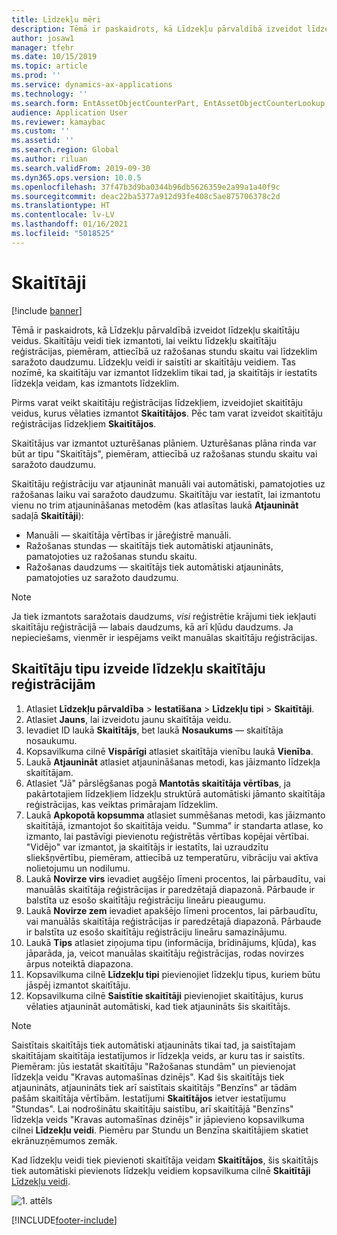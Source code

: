 ```yaml
---
title: Līdzekļu mēri
description: Tēmā ir paskaidrots, kā Līdzekļu pārvaldībā izveidot līdzekļu mēru tipus.
author: josaw1
manager: tfehr
ms.date: 10/15/2019
ms.topic: article
ms.prod: ''
ms.service: dynamics-ax-applications
ms.technology: ''
ms.search.form: EntAssetObjectCounterPart, EntAssetObjectCounterLookup, EntAssetCounterType, EntAssetObjectCounterTotals
audience: Application User
ms.reviewer: kamaybac
ms.custom: ''
ms.assetid: ''
ms.search.region: Global
ms.author: riluan
ms.search.validFrom: 2019-09-30
ms.dyn365.ops.version: 10.0.5
ms.openlocfilehash: 37f47b3d9ba0344b96db5626359e2a99a1a40f9c
ms.sourcegitcommit: deac22ba5377a912d93fe408c5ae875706378c2d
ms.translationtype: HT
ms.contentlocale: lv-LV
ms.lasthandoff: 01/16/2021
ms.locfileid: "5018525"
---
```

# <a name="counters"></a>Skaitītāji

[!include [banner](../../includes/banner.md)]

Tēmā ir paskaidrots, kā Līdzekļu pārvaldībā izveidot līdzekļu skaitītāju veidus. Skaitītāju veidi tiek izmantoti, lai veiktu līdzekļu skaitītāju reģistrācijas, piemēram, attiecībā uz ražošanas stundu skaitu vai līdzeklim saražoto daudzumu. Līdzekļu veidi ir saistīti ar skaitītāju veidiem. Tas nozīmē, ka skaitītāju var izmantot līdzeklim tikai tad, ja skaitītājs ir iestatīts līdzekļa veidam, kas izmantots līdzeklim.

Pirms varat veikt skaitītāju reģistrācijas līdzekļiem, izveidojiet skaitītāju veidus, kurus vēlaties izmantot **Skaitītājos**. Pēc tam varat izveidot skaitītāju reģistrācijas līdzekļiem **Skaitītājos**. 

Skaitītājus var izmantot uzturēšanas plāniem. Uzturēšanas plāna rinda var būt ar tipu "Skaitītājs", piemēram, attiecībā uz ražošanas stundu skaitu vai saražoto daudzumu. 

Skaitītāju reģistrāciju var atjaunināt manuāli vai automātiski, pamatojoties uz ražošanas laiku vai saražoto daudzumu. Skaitītāju var iestatīt, lai izmantotu vienu no trim atjaunināšanas metodēm (kas atlasītas laukā **Atjaunināt** sadaļā **Skaitītāji**):
  
- Manuāli — skaitītāja vērtības ir jāreģistrē manuāli.  
- Ražošanas stundas — skaitītājs tiek automātiski atjaunināts, pamatojoties uz ražošanas stundu skaitu.  
- Ražošanas daudzums — skaitītājs tiek automātiski atjaunināts, pamatojoties uz saražoto daudzumu.  

>[!NOTE]
>Ja tiek izmantots saražotais daudzums, *visi* reģistrētie krājumi tiek iekļauti skaitītāju reģistrācijā — labais daudzums, kā arī kļūdu daudzums. Ja nepieciešams, vienmēr ir iespējams veikt manuālas skaitītāju reģistrācijas.

## <a name="create-counter-types-for-asset-counter-registrations"></a>Skaitītāju tipu izveide līdzekļu skaitītāju reģistrācijām

1. Atlasiet **Līdzekļu pārvaldība** > **Iestatīšana** > **Līdzekļu tipi** > **Skaitītāji**.
2. Atlasiet **Jauns**, lai izveidotu jaunu skaitītāja veidu.
3. Ievadiet ID laukā **Skaitītājs**, bet laukā **Nosaukums** — skaitītāja nosaukumu.
4. Kopsavilkuma cilnē **Vispārīgi** atlasiet skaitītāja vienību laukā **Vienība**.
5. Laukā **Atjaunināt** atlasiet atjaunināšanas metodi, kas jāizmanto līdzekļa skaitītājam.
6. Atlasiet "Jā" pārslēgšanas pogā **Mantotās skaitītāja vērtības**, ja pakārtotajiem līdzekļiem līdzekļu struktūrā automātiski jāmanto skaitītāja reģistrācijas, kas veiktas primārajam līdzeklim.
7. Laukā **Apkopotā kopsumma** atlasiet summēšanas metodi, kas jāizmanto skaitītājā, izmantojot šo skaitītāja veidu. "Summa" ir standarta atlase, ko izmanto, lai pastāvīgi pievienotu reģistrētās vērtības kopējai vērtībai. "Vidējo" var izmantot, ja skaitītājs ir iestatīts, lai uzraudzītu sliekšņvērtību, piemēram, attiecībā uz temperatūru, vibrāciju vai aktīva nolietojumu un nodilumu. 
8. Laukā **Novirze virs** ievadiet augšējo līmeni procentos, lai pārbaudītu, vai manuālās skaitītāja reģistrācijas ir paredzētajā diapazonā. Pārbaude ir balstīta uz esošo skaitītāju reģistrāciju lineāru pieaugumu.
9. Laukā **Novirze zem** ievadiet apakšējo līmeni procentos, lai pārbaudītu, vai manuālās skaitītāja reģistrācijas ir paredzētajā diapazonā. Pārbaude ir balstīta uz esošo skaitītāju reģistrāciju lineāru samazinājumu.
10. Laukā **Tips** atlasiet ziņojuma tipu (informācija, brīdinājums, kļūda), kas jāparāda, ja, veicot manuālas skaitītāju reģistrācijas, rodas novirzes ārpus noteiktā diapazona.
11. Kopsavilkuma cilnē **Līdzekļu tipi** pievienojiet līdzekļu tipus, kuriem būtu jāspēj izmantot skaitītāju.
12. Kopsavilkuma cilnē **Saistītie skaitītāji** pievienojiet skaitītājus, kurus vēlaties atjaunināt automātiski, kad tiek atjaunināts šis skaitītājs.


>[!NOTE]
>Saistītais skaitītājs tiek automātiski atjaunināts tikai tad, ja saistītajam skaitītājam skaitītāja iestatījumos ir līdzekļa veids, ar kuru tas ir saistīts. Piemēram: jūs iestatāt skaitītāju "Ražošanas stundām" un pievienojat līdzekļa veidu "Kravas automašīnas dzinējs". Kad šis skaitītājs tiek atjaunināts, atjaunināts tiek arī saistītais skaitītājs "Benzīns" ar tādām pašām skaitītāja vērtībām. Iestatījumi **Skaitītājos** ietver iestatījumu "Stundas". Lai nodrošinātu skaitītāju saistību, arī skaitītājā "Benzīns" līdzekļa veids "Kravas automašīnas dzinējs" ir jāpievieno kopsavilkuma cilnei **Līdzekļu veidi**. Piemēru par Stundu un Benzīna skaitītājiem skatiet ekrānuzņēmumos zemāk.

Kad līdzekļu veidi tiek pievienoti skaitītāja veidam **Skaitītājos**, šis skaitītājs tiek automātiski pievienots līdzekļu veidiem kopsavilkuma cilnē **Skaitītāji** [Līdzekļu veidi](../setup-for-objects/object-types.md).

![1. attēls](media/071-setup-for-objects.png)



[!INCLUDE[footer-include](../../../includes/footer-banner.md)]